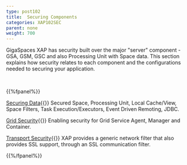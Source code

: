 ```yaml
---
type: post102
title:  Securing Components
categories: XAP102SEC
parent: none
weight: 700
---
```




GigaSpaces XAP has security built over the major "server" component - GSA, GSM, GSC and also Processing Unit with Space data. This section explains how security relates to each component and the configurations needed to securing your application.


<br>

{{%fpanel%}}

[Securing Data](./securing-your-data.html){{<wbr>}}
Secured Space, Processing Unit, Local Cache/View, Space Filters, Task Execution/Executors, Event Driven Remoting, JDBC.

[Grid Security](./securing-the-grid-services.html){{<wbr>}}
Enabling security for Grid Service Agent, Manager and Container.


[Transport Security](./securing-the-transport-layer-using-ssl.html){{<wbr>}}
XAP provides a generic network filter that also provides SSL support, through an SSL communication filter.

{{%/fpanel%}}
